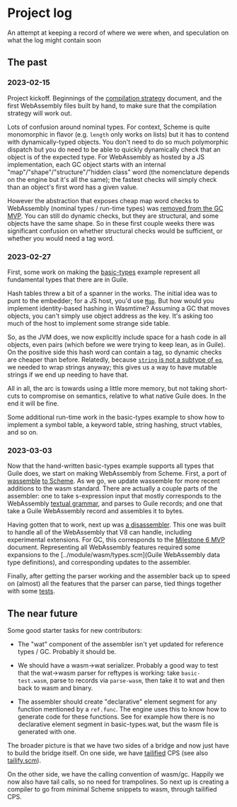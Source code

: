 # Project log

An attempt at keeping a record of where we were when, and speculation on
what the log might contain soon

## The past

### 2023-02-15

Project kickoff.  Beginnings of the [compilation strategy](./ABI.md)
document, and the first WebAssembly files built by hand, to make sure
that the compilation strategy will work out.

Lots of confusion around nominal types.  For context, Scheme is quite
monomorphic in flavor (e.g. `length` only works on lists) but it has to
contend with dynamically-typed objects.  You don't need to do so much
polymorphic dispatch but you do need to be able to quickly dynamically
check that an object is of the expected type.  For WebAssembly as hosted
by a JS implementation, each GC object starts with an internal
"map"/"shape"/"structure"/"hidden class" word (the nomenclature depends
on the engine but it's all the same); the fastest checks will simply
check than an object's first word has a given value.

However the abstraction that exposes cheap map word checks to
WebAssembly (nominal types / run-time types) was [removed from the GC
MVP](https://github.com/WebAssembly/gc/issues/275).  You can still do
dynamic checks, but they are structural, and some objects have the same
shape.  So in these first couple weeks there was significant confusion
on whether structural checks would be sufficient, or whether you would
need a tag word.

### 2023-02-27

First, some work on making the
[basic-types](../examples/basic-types.wat) example represent all
fundamental types that there are in Guile.

Hash tables threw a bit of a spanner in the works.  The initial idea was
to punt to the embedder; for a JS host, you'd use
[`Map`](https://developer.mozilla.org/en-US/docs/Web/JavaScript/Reference/Global_Objects/Map).
But how would you implement identity-based hashing in Wasmtime?
Assuming a GC that moves objects, you can't simply use object address as
the key.  It's asking too much of the host to implement some strange
side table.

So, as the JVM does, we now explicitly include space for a hash code in
all objects, even pairs (which before we were trying to keep lean, as in
Guile).  On the positive side this hash word can contain a tag, so
dynamic checks are cheaper than before.  Relatedly, because [`string`
is not a subtype of
`eq`](https://github.com/WebAssembly/stringref/issues/20), we needed to
wrap strings anyway; this gives us a way to have mutable strings if we
end up needing to have that.

All in all, the arc is towards using a little more memory, but not
taking short-cuts to compromise on semantics, relative to what native
Guile does.  In the end it will be fine.

Some additional run-time work in the basic-types example to show how to
implement a symbol table, a keyword table, string hashing, struct
vtables, and so on.

### 2023-03-03

Now that the hand-written basic-types example supports all types that
Guile does, we start on making WebAssembly from Scheme.  First, a port
of [wassemble](https://github.com/wingo/wassemble) [to
Scheme](../module/wasm/assemble.scm).  As we go, we update wassemble for
more recent additions to the wasm standard.  There are actually a couple
parts of the assembler: one to take s-expression input that mostly
corresponds to the WebAssembly [textual
grammar](https://webassembly.github.io/spec/core/text/index.html), and
parses to Guile records; and one that take a Guile WebAssembly record
and assembles it to bytes.

Having gotten that to work, next up was [a
disassembler](../module/wasm/parse.scm).  This one was built to handle
all of the WebAssembly that V8 can handle, including experimental
extensions.  For GC, this corresponds to the [Milestone 6
MVP](https://docs.google.com/document/d/1DklC3qVuOdLHSXB5UXghM_syCh-4cMinQ50ICiXnK3Q/edit#)
document.  Representing all WebAssembly features required some
expansions to the [../module/wasm/types.scm](Guile WebAssembly data type
definitions), and corresponding updates to the assembler.

Finally, after getting the parser working and the assembler back up to
speed on (almost) all the features that the parser can parse, tied
things together with some [tests](./test/test-wasm-assembler.scm).

## The near future

Some good starter tasks for new contributors:

 - The "wat" component of the assembler isn't yet updated for reference
   types / GC.  Probably it should be.

 - We should have a wasm->wat serializer.  Probably a good way to test
   that the wat->wasm parser for reftypes is working: take
   `basic-test.wasm`, parse to records via `parse-wasm`, then take it to
   wat and then back to wasm and binary.
   
 - The assembler should create "declarative" element segment for any
   function mentioned by a `ref.func`.  The engine uses this to know how
   to generate code for these functions.  See for example how there is
   no declarative element segment in basic-types.wat, but the wasm file
   is generated with one.

The broader picture is that we have two sides of a bridge and now just
have to build the bridge itself.  On one side, we have
[tailified](https://lists.gnu.org/archive/html/guile-devel/2021-06/msg00005.html)
CPS (see also
[tailify.scm](http://git.savannah.gnu.org/cgit/guile.git/tree/module/language/cps/tailify.scm?h=wip-tailify)).

On the other side, we have the calling convention of wasm/gc.  Happily
we now also have tail calls, so no need for trampolines.  So next up is
creating a compiler to go from minimal Scheme snippets to wasm, through
tailified CPS.
